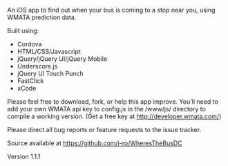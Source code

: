 An iOS app to find out when your bus is coming to a stop near you, using WMATA prediction data.

Built using:

* Cordova
* HTML/CSS/Javascript
* jQuery/jQuery UI/jQuery Mobile
* Underscore.js
* jQuery UI Touch Punch
* FastClick
* xCode

Please feel free to download, fork, or help this app improve. You'll need to add your own WMATA api key to config.js in the /www/js/ directory to compile a working version. (Get a free key at http://developer.wmata.com/)

Please direct all bug reports or feature requests to the issue tracker.

Source available at https://github.com/j-ro/WheresTheBusDC

Version 1.1.1